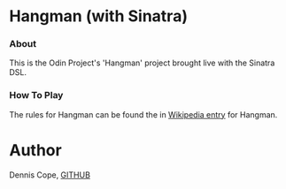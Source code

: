 # Hangman (with Sinatra)

### About
This is the Odin Project's 'Hangman' project brought live with the Sinatra DSL.

### How To Play
The rules for Hangman can be found the in [Wikipedia entry](https://en.wikipedia.org/wiki/Hangman_(game)) for Hangman.

# Author
Dennis Cope, [GITHUB](https://github.com/coped)
